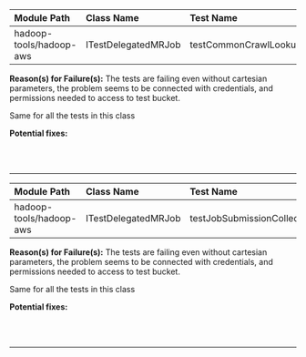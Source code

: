 | Module Path | Class Name | Test Name | Failures | Errors |
| :----------- | :--------- | :-------- | :------- | :----- |
| hadoop-tools/hadoop-aws | ITestDelegatedMRJob | testCommonCrawlLookup | 0 | 27 |

**Reason(s) for Failure(s):**
The tests are failing even without cartesian parameters, the problem seems to be connected with credentials, and permissions needed to access to test bucket.

Same for all the tests in this class

**Potential fixes:**









<br><br>
________
| Module Path | Class Name | Test Name | Failures | Errors |
| :----------- | :--------- | :-------- | :------- | :----- |
| hadoop-tools/hadoop-aws | ITestDelegatedMRJob | testJobSubmissionCollectsTokens | 0 | 27 |

**Reason(s) for Failure(s):**
The tests are failing even without cartesian parameters, the problem seems to be connected with credentials, and permissions needed to access to test bucket.

Same for all the tests in this class


**Potential fixes:**









<br><br>
________
